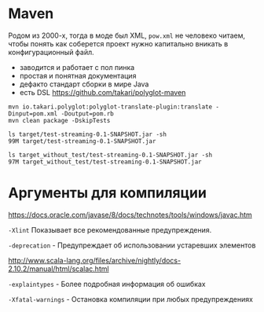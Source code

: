 # Maven
Родом из 2000-х, тогда в моде был XML, `pow.xml` не человеко читаем, чтобы понять как соберется проект нужно капитально вникать в конфигурационный файл.

- заводится и работает с пол пинка
- простая и понятная документация
- дефакто стандарт сборки в мире Java
- есть DSL https://github.com/takari/polyglot-maven

```
mvn io.takari.polyglot:polyglot-translate-plugin:translate -Dinput=pom.xml -Doutput=pom.rb
mvn clean package -DskipTests
```

```
ls target/test-streaming-0.1-SNAPSHOT.jar -sh
99M target/test-streaming-0.1-SNAPSHOT.jar

ls target_without_test/test-streaming-0.1-SNAPSHOT.jar -sh
97M target_without_test/test-streaming-0.1-SNAPSHOT.jar
```
# Аргументы для компиляции
https://docs.oracle.com/javase/8/docs/technotes/tools/windows/javac.htm

`-Xlint` Показывает все рекомендованные предупреждения.

`-deprecation` - Предупреждает об использовании устаревших элементов

http://www.scala-lang.org/files/archive/nightly/docs-2.10.2/manual/html/scalac.html


`-explaintypes` - Более подробная информация об ошибках

`-Xfatal-warnings` - Остановка компиляции при любых предупреждениях
